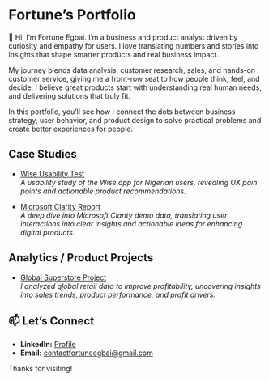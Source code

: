 # Fortune’s Portfolio

👋 Hi, I’m Fortune  Egbai. I’m a business and product analyst driven by curiosity and empathy for users. I love translating numbers and stories into insights that shape smarter products and real business impact.

My journey blends data analysis, customer research, sales, and hands-on customer service, giving me a front-row seat to how people think, feel, and decide. I believe great products start with understanding real human needs, and delivering solutions that truly fit.

In this portfolio, you’ll see how I connect the dots between business strategy, user behavior, and product design to solve practical problems and create better experiences for people.


## Case Studies
- [Wise Usability Test](https://github.com/fortunegbai/Wise-Usability-Test)  
  *A usability study of the Wise app for Nigerian users, revealing UX pain points and actionable product recommendations.*

- [Microsoft Clarity Report](https://github.com/fortunegbai/Microsoft_Clarity_Report)  
  *A deep dive into Microsoft Clarity demo data, translating user interactions into clear insights and actionable ideas for enhancing digital products.* 

  
## Analytics / Product Projects
- [Global Superstore Project](https://github.com/fortunegbai/Global_Superstore)  
  *I analyzed global retail data to improve profitability, uncovering insights into sales trends, product performance, and profit drivers.*

## 📫 Let’s Connect
- **LinkedIn:** [Profile](https://www.linkedin.com/in/fortuneegbai)
- **Email:** [contactfortuneegbai@gmail.com](mailto:contactfortuneegbai@gmail.com)


Thanks for visiting!
